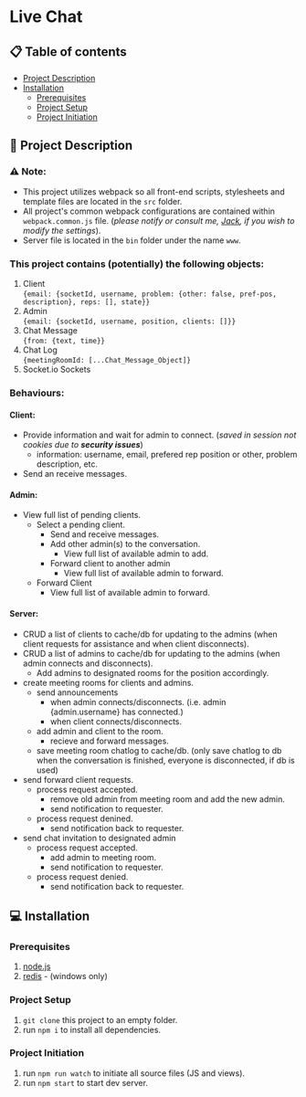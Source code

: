 # Live Chat

## :clipboard: Table of contents
- [Project Description](#project-description)
- [Installation](#installation)
  - [Prerequisites](#prerequisites)
  - [Project Setup](#project-setup)
  - [Project Initiation](#project-initiation)


## :orange_book: Project Description
### :warning: Note:
* This project utilizes webpack so all front-end scripts, stylesheets and template files are located in the `src` folder.
* All project's common webpack configurations are contained within `webpack.common.js` file. (_please notify or consult me, [Jack](www.linkedin.com/in/jackmillerwebdeveloper), if you wish to modify the settings_).
* Server file is located in the `bin` folder under the name `www`.

### This project contains (potentially) the following objects:
1. Client\
`{email: {socketId, username, problem: {other: false, pref-pos, description}, reps: [], state}}`
2. Admin\
`{email: {socketId, username, position, clients: []}}`
3. Chat Message\
`{from: {text, time}}`
4. Chat Log\
`{meetingRoomId: [...Chat_Message_Object]}`
5. Socket.io Sockets

### Behaviours:

#### Client:
- Provide information and wait for admin to connect. (*saved in session not cookies due to __security issues__*)
  - information: username, email, prefered rep position or other, problem description, etc.
- Send an receive messages.
#### Admin:
- View full list of pending clients.
  - Select a pending client.
    - Send and receive messages.
    - Add other admin(s) to the conversation.
      - View full list of available admin to add.
    - Forward client to another admin
      - View full list of available admin to forward.
  - Forward Client
      - View full list of available admin to forward.
#### Server:
- CRUD a list of clients to cache/db for updating to the admins (when client requests for assistance and when client disconnects).
- CRUD a list of admins to cache/db for updating to the admins (when admin connects and disconnects).
  + Add admins to designated rooms for the position accordingly.
- create meeting rooms for clients and admins.
  + send announcements
    - when admin connects/disconnects. (i.e. admin {admin.username} has connected.)
    - when client connects/disconnects.
  + add admin and client to the room.
    - recieve and forward messages.
  + save meeting room chatlog to cache/db. (only save chatlog to db when the conversation is finished, everyone is disconnected, if db is used)
- send forward client requests.
  + process request accepted.
    - remove old admin from meeting room and add the new admin.
    - send notification to requester.
  + process request denined.
    - send notification back to requester.
- send chat invitation to designated admin
  + process request accepted.
    - add admin to meeting room.
    - send notification to requester.
  + process request denied.
    - send notification back to requester.

## :computer: Installation

### Prerequisites
1. [node.js](https://nodejs.org/en/download/)
3. [redis](https://github.com/microsoftarchive/redis/releases) - (windows only)

### Project Setup
1. `git clone` this project to an empty folder.
2. run `npm i` to install all dependencies.

### Project Initiation
1. run `npm run watch` to initiate all source files (JS and views).
2. run `npm start` to start dev server.